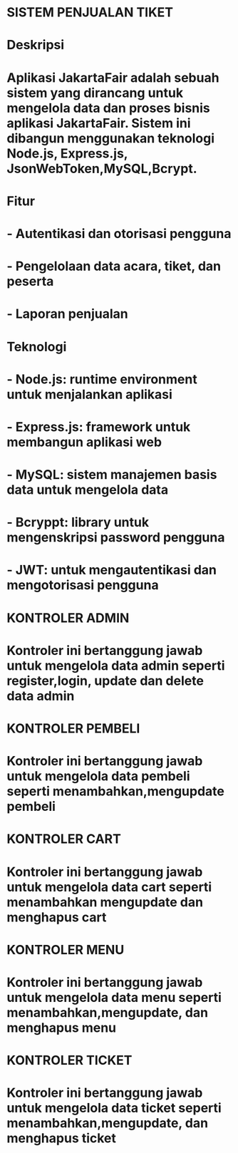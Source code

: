 # SISTEM PENJUALAN TIKET

# Deskripsi
# Aplikasi JakartaFair adalah sebuah sistem yang dirancang untuk mengelola data dan proses bisnis aplikasi JakartaFair. Sistem ini dibangun menggunakan teknologi Node.js, Express.js, JsonWebToken,MySQL,Bcrypt.

# Fitur
# - Autentikasi dan otorisasi pengguna
# - Pengelolaan data acara, tiket, dan peserta
# - Laporan penjualan

# Teknologi
# - Node.js: runtime environment untuk menjalankan aplikasi
# - Express.js: framework untuk membangun aplikasi web
# - MySQL: sistem manajemen basis data untuk mengelola data
# - Bcryppt: library untuk mengenskripsi password pengguna
# - JWT: untuk mengautentikasi dan mengotorisasi pengguna


# KONTROLER ADMIN
# Kontroler ini bertanggung jawab untuk mengelola data admin seperti register,login, update dan delete data admin 

# KONTROLER PEMBELI
# Kontroler ini bertanggung jawab untuk mengelola data pembeli seperti menambahkan,mengupdate pembeli

# KONTROLER CART
# Kontroler ini bertanggung jawab untuk mengelola data cart seperti menambahkan mengupdate dan menghapus cart

# KONTROLER MENU
# Kontroler ini bertanggung jawab untuk mengelola data menu seperti menambahkan,mengupdate, dan menghapus menu 

# KONTROLER TICKET
# Kontroler ini bertanggung jawab untuk mengelola data ticket seperti menambahkan,mengupdate, dan menghapus ticket